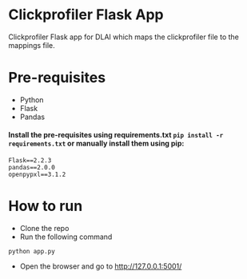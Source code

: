 # Clickprofiler Flask App

Clickprofiler Flask app for DLAI which maps the clickprofiler file to the mappings file.

# Pre-requisites
* Python
* Flask
* Pandas

#### Install the pre-requisites using requirements.txt `pip install -r requirements.txt` or manually install them using pip:
```
Flask==2.2.3
pandas==2.0.0
openpypxl==3.1.2
```

# How to run
* Clone the repo
* Run the following command
```
python app.py
```
* Open the browser and go to http://127.0.0.1:5001/
